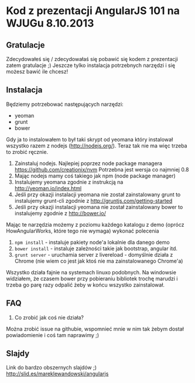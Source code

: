 Kod z prezentacji AngularJS 101 na WJUGu 8.10.2013
==========================

Gratulacje
----------------
Zdecydowałeś się / zdecydowałaś się pobawić się kodem z prezentacji zatem gratulacje ;)
Jeszcze tylko instalacja potrzebnych narzędzi i się możesz bawić ile chcesz!

Instalacja
----------------

Będziemy potrzebować następujących narzędzi:
- yeoman
- grunt
- bower

Gdy ja to instalowałem to był taki skrypt od yeomana który instalował wszystko razem z nodejs (http://nodejs.org/). Teraz tak nie ma więc trzeba to zrobić ręcznie.

1. Zainstaluj nodejs. Najlepiej poprzez node package managera https://github.com/creationix/nvm Potrzebna jest wersja co najmniej 0.8
2. Mając nodejs mamy coś takiego jak npm (node package manager)
3. Instalujemy yeomana zgodnie z instrukcją na http://yeoman.io/index.html
4. Jeśli przy okazji instalacji yeomana nie został zainstalowany grunt to instalujemy grunt-cli zgodnie z http://gruntjs.com/getting-started
5. Jeśli przy okazji instalacji yeomana nie został zainstalowany bower to instalujemy zgodnie z http://bower.io/

Mając te narzędzia możemy z poziomu każdego katalogu z demo (oprócz HowAngularWorks, które tego nie wymaga) wykonać polecenia

1. `npm install` - instaluje pakiety node'a lokalnie dla danego demo
2. `bower install` - instaluje zależności takie jak bootstrap, angular itd.
3. `grunt server` - uruchamia server z livereload - domyślnie działa z Chrome (nie wiem co jest jak ktoś nie ma zainstalowanego Chrome'a)

Wszystko działa fajnie na systemach linuxo podobnych. Na windowsie widziałem, że czasem bower przy pobieraniu bibliotek trochę marudzi i trzeba go parę razy odpalić żeby w końcu wszystko zainstalował.

FAQ
----
1. Co zrobić jak coś nie działa?

Można zrobić issue na githubie, wspomnieć mnie w nim tak żebym dostał powiadomienie i coś tam naprawimy ;)

Slajdy
-----
Link do bardzo obszernych slajdów ;) http://slid.es/mareklewandowski/angularjs